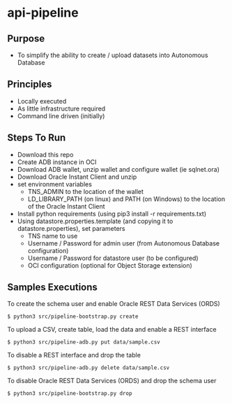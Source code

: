 # api-pipeline

## Purpose

- To simplify the ability to create / upload datasets into Autonomous Database

## Principles

- Locally executed
- As little infrastructure required
- Command line driven (initially)

## Steps To Run

- Download this repo
- Create ADB instance in OCI
- Download ADB wallet, unzip wallet and configure wallet (ie sqlnet.ora)
- Download Oracle Instant Client and unzip
- set environment variables
  - TNS_ADMIN to the location of the wallet
  - LD_LIBRARY_PATH (on linux) and PATH (on Windows) to the location of the Oracle Instant Client
- Install python requirements (using pip3 install -r requirements.txt)
- Using datastore.properties.template (and copying it to datastore.properties), set parameters
  - TNS name to use
  - Username / Password for admin user (from Autonomous Database configuration)
  - Username / Password for datastore user (to be configured)
  - OCI configuration (optional for Object Storage extension)
  
## Samples Executions

To create the schema user and enable Oracle REST Data Services (ORDS)
```
$ python3 src/pipeline-bootstrap.py create
```
To upload a CSV, create table, load the data and enable a REST interface
```
$ python3 src/pipeline-adb.py put data/sample.csv
```
To disable a REST interface and drop the table
```
$ python3 src/pipeline-adb.py delete data/sample.csv
```
To disable Oracle REST Data Services (ORDS) and drop the schema user
```
$ python3 src/pipeline-bootstrap.py drop
```
